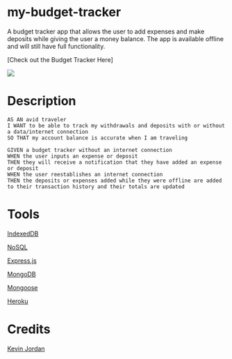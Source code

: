 # my-budget-tracker

A budget tracker app that allows the user to add expenses and make deposits while giving the user a money balance. The app is available offline and will still have full functionality.

[Check out the Budget Tracker Here]

![](https://imgur.com/wyEVABM)

# Description

    AS AN avid traveler
    I WANT to be able to track my withdrawals and deposits with or without a data/internet connection
    SO THAT my account balance is accurate when I am traveling

    GIVEN a budget tracker without an internet connection
    WHEN the user inputs an expense or deposit
    THEN they will receive a notification that they have added an expense or deposit
    WHEN the user reestablishes an internet connection
    THEN the deposits or expenses added while they were offline are added to their transaction history and their totals are updated

# Tools

[IndexedDB]()

[NoSQL]()

[Express.js]()

[MongoDB]()

[Mongoose]()

[Heroku]()

# Credits

[Kevin Jordan](https://github.com/KevinJ3259)
